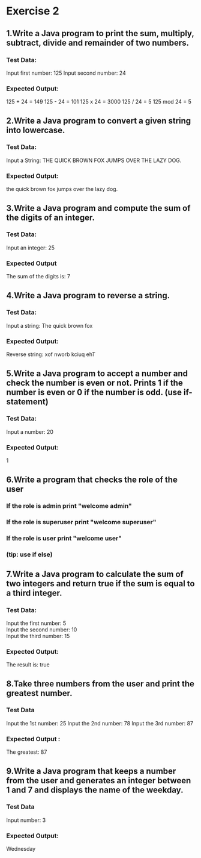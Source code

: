 
# Exercise 2

## 1.Write a Java program to print the sum, multiply, subtract, divide and remainder of two numbers.  
### Test Data:
Input first number: 125
Input second number: 24
### Expected Output:
125 + 24 = 149
125 - 24 = 101
125 x 24 = 3000
125 / 24 = 5
125 mod 24 = 5


## 2.Write a Java program to convert a given string into lowercase.  
### Test Data:
Input a String: THE QUICK BROWN FOX JUMPS OVER THE LAZY DOG.  
### Expected Output:
the quick brown fox jumps over the lazy dog.


## 3.Write a Java program and compute the sum of the digits of an integer. 
### Test Data:
Input an integer: 25

### Expected Output
The sum of the digits is: 7


## 4.Write a Java program to reverse a string.  
### Test Data:
Input a string: The quick brown fox
### Expected Output:
Reverse string: xof nworb kciuq ehT


## 5.Write a Java program to accept a number and check the number is even or not. Prints 1 if the number is even or 0 if the number is odd. (use if-statement) 
### Test Data:
Input a number: 20  
### Expected Output:
1


## 6.Write a program that checks the role of the user
### If the role is admin print "welcome admin"
### If the role is superuser print "welcome superuser"
### If the role is user print "welcome user"
### (tip: use if else)



## 7.Write a Java program to calculate the sum of two integers and return true if the sum is equal to a third integer. 
### Test Data:
Input the first number: 5                                             
Input the second number: 10                                            
Input the third number: 15   
### Expected Output:
The result is: true


## 8.Take three numbers from the user and print the greatest number.  
### Test Data
Input the 1st number: 25
Input the 2nd number: 78
Input the 3rd number: 87
### Expected Output :
The greatest: 87



## 9.Write a Java program that keeps a number from the user and generates an integer between 1 and 7 and displays the name of the weekday. 
### Test Data
Input number: 3
### Expected Output:
Wednesday



